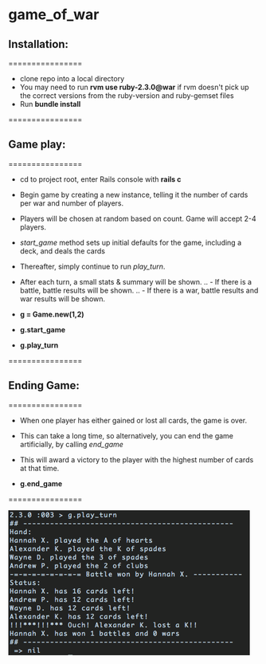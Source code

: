 # game_of_war

## Installation:
================
- clone repo into a local directory
- You may need to run **rvm use ruby-2.3.0@war** if rvm doesn't pick up the correct versions from the ruby-version and ruby-gemset files
- Run **bundle install**

================



## Game play:
================
- cd to project root, enter Rails console with **rails c**
- Begin game by creating a new instance, telling it the number of cards per war and number of players. 
- Players will be chosen at random based on count. Game will accept 2-4 players.
- *start_game* method sets up initial defaults for the game, including a deck, and deals the cards
- Thereafter, simply continue to run *play_turn*. 
- After each turn, a small stats & summary will be shown. 
.. - If there is a battle, battle results will be shown.
.. - If there is a war, battle results and war results will be shown.


- **g = Game.new(1,2)**
- **g.start_game**
- **g.play_turn**

================



## Ending Game:
================
- When one player has either gained or lost all cards, the game is over.
- This can take a long time, so alternatively, you can end the game artificially, by calling *end_game*
- This will award a victory to the player with the highest number of cards at that time.


- **g.end_game**

================


![alt text](https://github.com/varkerkamachi/game_of_war/blob/master/public/game_play_screenshot.png "Game play screenshot")